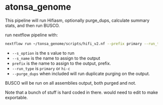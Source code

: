 # atonsa_genome

This pipeline will run Hifiasm, optionally purge_dups, calculate summary stats, and then run BUSCO. 

run nextflow pipeline with:

```bash
nextflow run ~/tonsa_genome/scripts/hifi_v2.nf --prefix primary --run_type primary --s_option 0.1 --s_name 1 -w /gxfs_work/geomar/smomw504/tonsa_genome/new_assembly/work --purge_dups -with-tower -process.echo
```

- `--s_option` is the s value to run  
- `--s_name` is the name to assign to the output  
- `prefix` is the name to assign to the output, prefix.   
- `--run_type` is `primary` or `hi-c`  
- `--purge_dups` when included will run duplicate purging on the output.   

BUSCO will be run on all assemblies output, both purged and not. 

Note that a bunch of stuff is hard coded in there. would need to edit to make exportable. 

